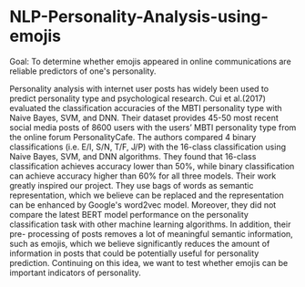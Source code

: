 # NLP-Personality-Analysis-using-emojis

Goal: To determine whether emojis appeared in online communications are reliable predictors of one's personality.

Personality analysis with internet user posts has widely been used to predict personality type and psychological research. Cui et al.(2017) evaluated 
the classification accuracies of the MBTI personality type with Naive Bayes, SVM, and DNN. Their dataset provides 45-50 most recent social media posts of 
8600 users with the users’ MBTI personality type from the online forum PersonalityCafe. The authors compared 4 binary classifications (i.e. E/I, S/N, 
T/F, J/P) with the 16-class classification using Naive Bayes, SVM, and DNN algorithms. They found that 16-class classification achieves accuracy lower 
than 50%, while binary classification can achieve accuracy higher than 60% for all three models. Their work greatly inspired our project. They use bags 
of words as semantic representation, which we believe can be replaced and the representation can be enhanced by Google's word2vec model. Moreover, they 
did not compare the latest BERT model performance on the personality classification task with other machine learning algorithms. In addition, their pre-
processing of posts removes a lot of meaningful semantic information, such as emojis, which we believe significantly reduces the amount of information in 
posts that could be potentially useful for personality prediction. Continuing on this idea, we want to test whether emojis can be important indicators of 
personality.

